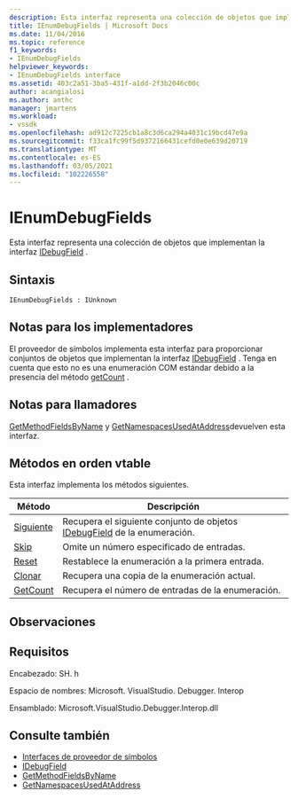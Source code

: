 ```yaml
---
description: Esta interfaz representa una colección de objetos que implementan la interfaz IDebugField.
title: IEnumDebugFields | Microsoft Docs
ms.date: 11/04/2016
ms.topic: reference
f1_keywords:
- IEnumDebugFields
helpviewer_keywords:
- IEnumDebugFields interface
ms.assetid: 403c2a51-3ba5-431f-a1dd-2f3b2046c00c
author: acangialosi
ms.author: anthc
manager: jmartens
ms.workload:
- vssdk
ms.openlocfilehash: ad912c7225cb1a8c3d6ca294a4031c19bcd47e9a
ms.sourcegitcommit: f33ca1fc99f5d9372166431cefd0e0e639d20719
ms.translationtype: MT
ms.contentlocale: es-ES
ms.lasthandoff: 03/05/2021
ms.locfileid: "102226558"
---
```

# <a name="ienumdebugfields"></a>IEnumDebugFields
Esta interfaz representa una colección de objetos que implementan la interfaz [IDebugField](../../../extensibility/debugger/reference/idebugfield.md) .

## <a name="syntax"></a>Sintaxis

```
IEnumDebugFields : IUnknown
```

## <a name="notes-for-implementers"></a>Notas para los implementadores
 El proveedor de símbolos implementa esta interfaz para proporcionar conjuntos de objetos que implementan la interfaz [IDebugField](../../../extensibility/debugger/reference/idebugfield.md) . Tenga en cuenta que esto no es una enumeración COM estándar debido a la presencia del método [getCount](../../../extensibility/debugger/reference/ienumdebugfields-getcount.md) .

## <a name="notes-for-callers"></a>Notas para llamadores
 [GetMethodFieldsByName](../../../extensibility/debugger/reference/idebugsymbolprovider-getmethodfieldsbyname.md) y [GetNamespacesUsedAtAddress](../../../extensibility/debugger/reference/idebugsymbolprovider-getnamespacesusedataddress.md)devuelven esta interfaz.

## <a name="methods-in-vtable-order"></a>Métodos en orden vtable
 Esta interfaz implementa los métodos siguientes.

|Método|Descripción|
|------------|-----------------|
|[Siguiente](../../../extensibility/debugger/reference/ienumdebugfields-next.md)|Recupera el siguiente conjunto de objetos [IDebugField](../../../extensibility/debugger/reference/idebugfield.md) de la enumeración.|
|[Skip](../../../extensibility/debugger/reference/ienumdebugfields-skip.md)|Omite un número especificado de entradas.|
|[Reset](../../../extensibility/debugger/reference/ienumdebugfields-reset.md)|Restablece la enumeración a la primera entrada.|
|[Clonar](../../../extensibility/debugger/reference/ienumdebugfields-clone.md)|Recupera una copia de la enumeración actual.|
|[GetCount](../../../extensibility/debugger/reference/ienumdebugfields-getcount.md)|Recupera el número de entradas de la enumeración.|

## <a name="remarks"></a>Observaciones

## <a name="requirements"></a>Requisitos
 Encabezado: SH. h

 Espacio de nombres: Microsoft. VisualStudio. Debugger. Interop

 Ensamblado: Microsoft.VisualStudio.Debugger.Interop.dll

## <a name="see-also"></a>Consulte también
- [Interfaces de proveedor de símbolos](../../../extensibility/debugger/reference/symbol-provider-interfaces.md)
- [IDebugField](../../../extensibility/debugger/reference/idebugfield.md)
- [GetMethodFieldsByName](../../../extensibility/debugger/reference/idebugsymbolprovider-getmethodfieldsbyname.md)
- [GetNamespacesUsedAtAddress](../../../extensibility/debugger/reference/idebugsymbolprovider-getnamespacesusedataddress.md)
